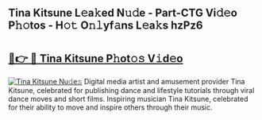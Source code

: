 ## Tina Kitsune L𝚎a𝚔ed N𝚞𝚍e - Part-CTG Vi𝚍𝚎o P𝚑𝚘tos - H𝚘𝚝 O𝚗𝚕yf𝚊ns L𝚎a𝚔s hzPz6

# <h2><a href="http://kf1g9gs.oniu.top/?m=Tina+Kitsune">🔗👉 🔴 Tina Kitsune P𝚑ot𝚘𝚜 V𝚒d𝚎o</a></h2>

[![Tina Kitsune Nu𝚍e𝚜](https://i.imgur.com/0qMVB7G.gif)](http://kf1g9gs.oniu.top/?m=Tina+Kitsune)
Digital media artist and amusement provider Tina Kitsune, celebrated for publishing dance and lifestyle tutorials through viral dance moves and short films. Inspiring musician Tina Kitsune, celebrated for their ability to move and inspire others through their music.  
